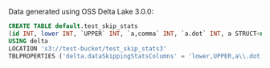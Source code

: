 Data generated using OSS Delta Lake 3.0.0:

```sql
CREATE TABLE default.test_skip_stats
(id INT, lower INT, `UPPER` INT, `a,comma` INT, `a.dot` INT, a STRUCT<nested INT>)
USING delta 
LOCATION 's3://test-bucket/test_skip_stats3'
TBLPROPERTIES ('delta.dataSkippingStatsColumns' = 'lower,UPPER,a\\.dot,a.nested', 'delta.columnMapping.mode' = 'name');
```
